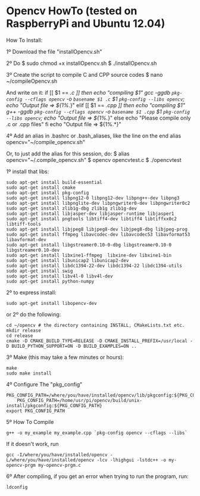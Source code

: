Opencv HowTo (tested on RaspberryPi and Ubuntu 12.04)
======

How To Install:

1º Download the file "installOpencv.sh"

2º Do
	$ sudo chmod +x installOpencv.sh
	$ ./installOpencv.sh

3º Create the script to compile C and CPP source codes
	$ nano ~/compileOpencv.sh

And write on it:
	if [[ $1 == *.c ]]
	then
		echo "compiling $1"
		gcc -ggdb `pkg-config --cflags opencv` -o `basename $1 .c` $1 `pkg-config --libs opencv`;
		echo "Output file => ${1%.*}"
	elif [[ $1 == *.cpp ]]
	then
		echo "compiling $1"
		g++ -ggdb `pkg-config --cflags opencv` -o `basename $1 .cpp` $1 `pkg-config --libs opencv`;
		echo "Output file => ${1%.*}"
	else
	    echo "Please compile only .c or .cpp files"
	fi
		echo "Output file => ${1%.*}"

4º Add an alias in .bashrc or .bash_aliases, like the line on the end
	alias opencv="~/compile_opencv.sh"

Or, to just add the alias for this session, do:
	$ alias opencv="~/.compile_opencv.sh"
	$ opencv opencvtest.c
	$ ./opencvtest

1º install that libs:

	sudo apt-get install build-essential
	sudo apt-get install cmake
	sudo apt-get install pkg-config
	sudo apt-get install libpng12-0 libpng12-dev libpng++-dev libpng3
	sudo apt-get install libpnglite-dev libpngwriter0-dev libpngwriter0c2
	sudo apt-get install zlib1g-dbg zlib1g zlib1g-dev
	sudo apt-get install libjasper-dev libjasper-runtime libjasper1
	sudo apt-get install pngtools libtiff4-dev libtiff4 libtiffxx0c2 libtiff-tools
	sudo apt-get install libjpeg8 libjpeg8-dev libjpeg8-dbg libjpeg-prog
	sudo apt-get install ffmpeg libavcodec-dev libavcodec53 libavformat53 libavformat-dev
	sudo apt-get install libgstreamer0.10-0-dbg libgstreamer0.10-0  libgstreamer0.10-dev
	sudo apt-get install libxine1-ffmpeg  libxine-dev libxine1-bin
	sudo apt-get install libunicap2 libunicap2-dev
	sudo apt-get install libdc1394-22-dev libdc1394-22 libdc1394-utils
	sudo apt-get install swig
	sudo apt-get install libv4l-0 libv4l-dev
	sudo apt-get install python-numpy

2º to express install:

	sudo apt-get install libopencv-dev
or 
2º do the following:

	cd ~/opencv # the directory containing INSTALL, CMakeLists.txt etc.
	mkdir release
	cd release
	cmake -D CMAKE_BUILD_TYPE=RELEASE -D CMAKE_INSTALL_PREFIX=/usr/local -D BUILD_PYTHON_SUPPORT=ON -D BUILD_EXAMPLES=ON ..

3º Make (this may take a few minutes or hours):

	make
	sudo make install

4º Configure The "pkg_config"

	PKG_CONFIG_PATH=/where/you/have/installed/opencv/lib/pkgconfig:${PKG_CONFIG_PATH}
		PKG_CONFIG_PATH=/home/usr/pi/opencv/build/unix-install/pkgconfig:${PKG_CONFIG_PATH}
	export PKG_CONFIG_PATH

5º How To Compile

	g++ -o my_example my_example.cpp `pkg-config opencv --cflags --libs`

If it doesn't work, run

	gcc -I/where/you/have/installed/opencv -L/where/you/have/installed/opencv -lcv -lhighgui -lstdc++ -o my-opencv-prgm my-opencv-prgm.c

6º After compiling, if you get an error when trying to run the program, run:

	ldconfig
